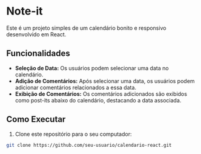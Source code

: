 # Note-it
Este é um projeto simples de um calendário bonito e responsivo desenvolvido em React.

## Funcionalidades

- **Seleção de Data:** Os usuários podem selecionar uma data no calendário.
- **Adição de Comentários:** Após selecionar uma data, os usuários podem adicionar comentários relacionados a essa data.
- **Exibição de Comentários:** Os comentários adicionados são exibidos como post-its abaixo do calendário, destacando a data associada.

## Como Executar

1. Clone este repositório para o seu computador:

```bash
git clone https://github.com/seu-usuario/calendario-react.git
